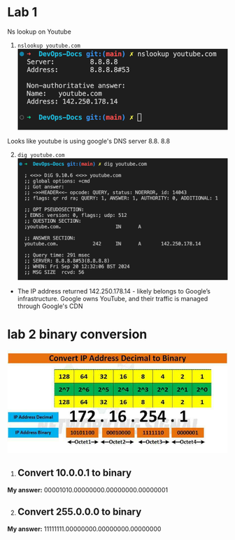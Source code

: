 # Lab 1

Ns lookup on Youtube

1. `nslookup youtube.com `
![](/Networking/labs/nslookup-youtube.png)

Looks like youtube is using google's DNS server 8.8. 8.8


2. `dig youtube.com`
 ![alt text](dig-youtube.png)


- The IP address returned 142.250.178.14 - likely belongs to Google’s infrastructure. Google owns YouTube, and their traffic is managed through Google's CDN


# lab 2 binary conversion 

![](/Networking/labs/how-to-convert-ip-address-decimal-to-binary_optimized.jpg)

1. ## Convert 10.0.0.1 to binary 

**My answer:** 00001010.00000000.00000000.00000001





2. ## Convert 255.0.0.0 to binary 
**My answer:**  11111111.00000000.00000000.00000000
